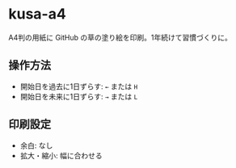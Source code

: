 # kusa-a4

A4判の用紙に GitHub の草の塗り絵を印刷。1年続けて習慣づくりに。

## 操作方法

- 開始日を過去に1日ずらす: `←` または `H`
- 開始日を未来に1日ずらす: `→` または `L`

## 印刷設定

- 余白: なし
- 拡大・縮小: 幅に合わせる
